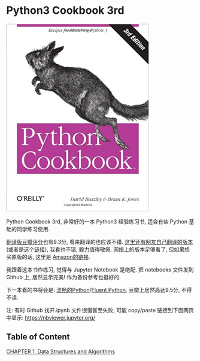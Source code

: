# Python3 Cookbook 3rd

![img](img/PythonCookbook.jpg)

Python Cookbook 3rd, 非常好的一本 Python3 经验练习书, 适合有些 Python 基础的同学练习使用.

[翻译版豆瓣评分](https://book.douban.com/subject/26381341/)也有9.3分, 看来翻译的也应该不错. [这里还有网友自己翻译的版本](https://github.com/yidao620c/python3-cookbook) (或者是这个[链接](https://python3-cookbook.readthedocs.io/zh_CN/latest/)), 我看也不错, 毅力值得敬佩. 网络上的版本足够看了, 但如果想买原版的话, 这里是 [Amazon的链接](https://www.amazon.com/dp/B00DQV4GGY/ref=rdr_kindle_ext_tmb).

我跟着这本书作练习, 觉得与 Jupyter Notebook 是绝配. 把 notebooks 文件发到 Github 上, 居然显示完美! 作为备份参考也挺好的.

下一本看的书将会是: [流畅的Python](https://book.douban.com/subject/27028517/)/[Fluent Python](https://www.amazon.com/Fluent-Python-Concise-Effective-Programming-ebook-dp-B0131L3PW4/dp/B0131L3PW4/ref=mt_kindle?_encoding=UTF8&me=&qid=), 豆瓣上居然高达9.5分, 不得不读.

注: 有时 Github 找开.ipynb 文件很慢甚至失败, 可能 copy/paste 链接到下面网页中显示:
https://nbviewer.jupyter.org/

## Table of Content

[CHAPTER 1. Data Structures and Algorithms](https://github.com/BaishanLu/Python3_Cookbook/blob/master/CHAPTER%201.%20Data%20Structures%20and%20Algorithms.ipynb)
